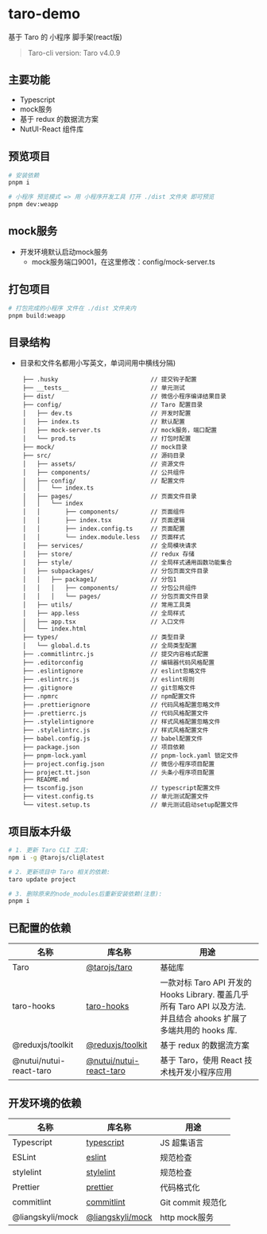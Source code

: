 # taro-demo

基于 Taro 的 小程序 脚手架(react版)

> Taro-cli version: Taro v4.0.9

## 主要功能

- Typescript
- mock服务
- 基于 redux 的数据流方案
- NutUI-React 组件库

## 预览项目

```bash
# 安装依赖
pnpm i

# 小程序 预览模式 => 用 小程序开发工具 打开 ./dist 文件夹 即可预览
pnpm dev:weapp
```

## mock服务
- 开发环境默认启动mock服务
  - mock服务端口9001，在这里修改：config/mock-server.ts

## 打包项目

```bash
# 打包完成的小程序 文件在 ./dist 文件夹内
pnpm build:weapp
```

## 目录结构

- 目录和文件名都用小写英文，单词间用中横线分隔)

```
    ├── .husky                          // 提交钩子配置
    ├── __tests__                       // 单元测试
    ├── dist/                           // 微信小程序编译结果目录
    ├── config/                         // Taro 配置目录
    │   ├── dev.ts                      // 开发时配置
    │   ├── index.ts                    // 默认配置
    │   ├── mock-server.ts              // mock服务，端口配置
    │   └── prod.ts                     // 打包时配置
    ├── mock/                           // mock目录
    ├── src/                            // 源码目录
    │   ├── assets/                     // 资源文件
    │   ├── components/                 // 公共组件
    │   ├── config/                     // 配置文件
    │   │   └── index.ts
    │   ├── pages/                      // 页面文件目录
    │   │   └── index
    │   │       ├── components/         // 页面组件
    │   │       ├── index.tsx           // 页面逻辑
    │   │       ├── index.config.ts     // 页面配置
    │   │       └── index.module.less   // 页面样式
    │   ├── services/                   // 全局模块请求
    │   ├── store/                      // redux 存储
    │   ├── style/                      // 全局样式通用函数功能集合
    │   ├── subpackages/                // 分包页面文件目录  
    │   │   ├── package1/               // 分包1
    │   │   │   ├── components/         // 分包公共组件   
    │   │   │   └── pages/              // 分包页面文件目录  
    │   ├── utils/                      // 常用工具类
    │   ├── app.less                    // 全局样式
    │   ├── app.tsx                     // 入口文件
    │   └── index.html    
    ├── types/                          // 类型目录
    │   └── global.d.ts                 // 全局类型配置    
    ├── .commitlintrc.js                // 提交内容格式配置
    ├── .editorconfig                   // 编辑器代码风格配置
    ├── .eslintignore                   // eslint忽略文件
    ├── .eslintrc.js                    // eslint规则
    ├── .gitignore                      // git忽略文件
    ├── .npmrc                          // npm配置文件
    ├── .prettierignore                 // 代码风格配置忽略文件
    ├── .prettierrc.js                  // 代码风格配置文件
    ├── .stylelintignore                // 样式风格配置忽略文件
    ├── .stylelintrc.js                 // 样式风格配置文件
    ├── babel.config.js                 // babel配置文件
    ├── package.json                    // 项目依赖
    ├── pnpm-lock.yaml                  // pnpm-lock.yaml 锁定文件 
    ├── project.config.json             // 微信小程序项目配置
    ├── project.tt.json                 // 头条小程序项目配置
    ├── README.md
    ├── tsconfig.json                   // typescript配置文件
    ├── vitest.config.ts                // 单元测试配置文件
    └── vitest.setup.ts                 // 单元测试启动setup配置文件
```

## 项目版本升级

```bash
# 1. 更新 Taro CLI 工具:
npm i -g @tarojs/cli@latest

# 2. 更新项目中 Taro 相关的依赖:
taro update project

# 3. 删除原来的node_modules后重新安装依赖(注意):
pnpm i
```

## 已配置的依赖

| 名称                      | 库名称                                                                                     | 用途                                                                                   |
|-------------------------|-----------------------------------------------------------------------------------------|--------------------------------------------------------------------------------------|
| Taro                    | [@tarojs/taro](https://taro-docs.jd.com/docs/)                                          | 基础库                                                                                  |
| taro-hooks              | [taro-hooks](https://next-taro-hooks.pages.dev/site/)                                   | 一款对标 Taro API 开发的 Hooks Library. 覆盖几乎所有 Taro API 以及方法. 并且结合 ahooks 扩展了多端共用的 hooks 库. |
| @reduxjs/toolkit        | [@reduxjs/toolkit](https://redux-toolkit.js.org/)                                       | 基于 redux 的数据流方案                                                                      |
| @nutui/nutui-react-taro | [@nutui/nutui-react-taro](https://nutui.jd.com/taro/react/2x/#/zh-CN/guide/intro-react) | 基于 Taro，使用 React 技术栈开发小程序应用                                                          |


## 开发环境的依赖

| 名称               | 库名称                                                                | 用途             |
|------------------|--------------------------------------------------------------------|----------------|
| Typescript       | [typescript](https://www.typescriptlang.org/docs)                  | JS 超集语言        |
| ESLint           | [eslint](https://eslint.org/docs/user-guide/getting-started)       | 规范检查           |
| stylelint        | [stylelint](https://stylelint.io/)                                 | 规范检查           |
| Prettier         | [prettier](https://prettier.io/docs/en/index.html)                 | 代码格式化          |
| commitlint       | [commitlint](https://github.com/conventional-changelog/commitlint) | Git commit 规范化 |
| @liangskyli/mock | [@liangskyli/mock](https://github.com/liangskyli/mock)             | http mock服务    |
